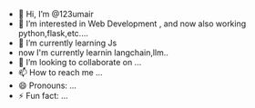 - 👋 Hi, I’m @123umair
- 👀 I’m interested in Web Development , and now also working python,flask,etc....
- 🌱 I’m currently learning Js
- now I'm currently learnin langchain,llm..
- 💞️ I’m looking to collaborate on ...
- 📫 How to reach me ...
- 😄 Pronouns: ...
- ⚡ Fun fact: ...

<!---
123umair/123umair is a ✨ special ✨ repository because its `README.md` (this file) appears on your GitHub profile.
You can click the Preview link to take a look at your changes.
--->
